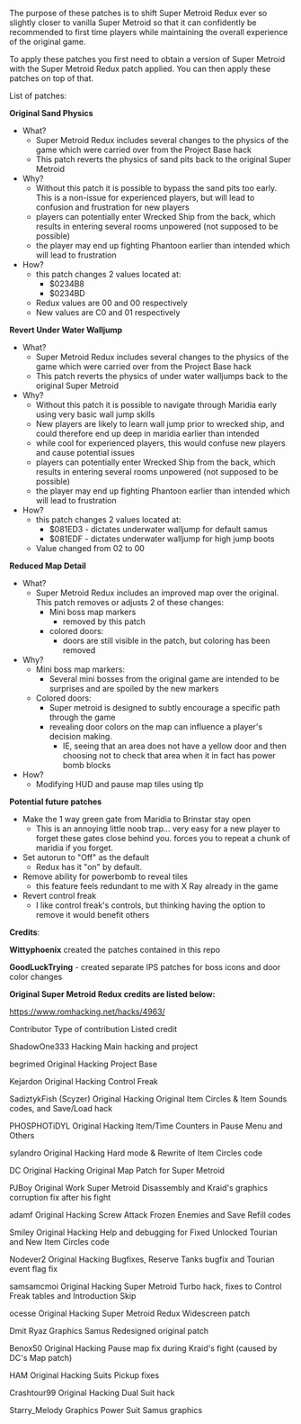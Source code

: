 The purpose of these patches is to shift Super Metroid Redux ever so slightly closer to vanilla Super Metroid so that it can confidently be recommended to first time players 
while maintaining the overall experience of the original game.

To apply these patches you first need to obtain a version of Super Metroid with the Super Metroid Redux patch applied. You can then apply these patches on top of that.

List of patches:

**Original Sand Physics**
  * What?
    * Super Metroid Redux includes several changes to the physics of the game which were carried over from the Project Base hack
    * This patch reverts the physics of sand pits back to the original Super Metroid
  * Why?
    * Without this patch it is possible to bypass the sand pits too early. This is a non-issue for experienced players,
      but will lead to confusion and frustration for new players
    * players can potentially enter Wrecked Ship from the back, which results in entering several rooms unpowered (not supposed to be possible)
    * the player may end up fighting Phantoon earlier than intended which will lead to frustration
  * How?
    * this patch changes 2 values located at:
      * $0234B8
      * $0234BD
    * Redux values are 00 and 00 respectively
    * New values are C0 and 01 respectively

**Revert Under Water Walljump**
  * What?
    * Super Metroid Redux includes several changes to the physics of the game which were carried over from the Project Base hack
    * This patch reverts the physics of under water walljumps back to the original Super Metroid
  * Why?
    * Without this patch it is possible to navigate through Maridia early using very basic wall jump skills
    * New players are likely to learn wall jump prior to wrecked ship, and could therefore end up deep in maridia earlier than intended
    * while cool for experienced players, this would confuse new players and cause potential issues
    * players can potentially enter Wrecked Ship from the back, which results in entering several rooms unpowered (not supposed to be possible)
    * the player may end up fighting Phantoon earlier than intended which will lead to frustration
  * How?
    * this patch changes 2 values located at:
      * $081ED3 - dictates underwater walljump for default samus
      * $081EDF - dictates underwater walljump for high jump boots
    * Value changed from 02 to 00

**Reduced Map Detail**
  * What?
    * Super Metroid Redux includes an improved map over the original. This patch removes or adjusts 2 of these changes:
      * Mini boss map markers
        * removed by this patch
      * colored doors:
        * doors are still visible in the patch, but coloring has been removed
  * Why?
    * Mini boss map markers:
      * Several mini bosses from the original game are intended to be surprises and are spoiled by the new markers
    * Colored doors:
      * Super metroid is designed to subtly encourage a specific path through the game
      * revealing door colors on the map can influence a player's decision making.
        * IE, seeing that an area does not have a yellow door and then choosing not to check that area when it in fact has power bomb blocks
  * How?
    * Modifying HUD and pause map tiles using tlp

**Potential future patches**

* Make the 1 way green gate from Maridia to Brinstar stay open
  * This is an annoying little noob trap... very easy for a new player to forget these gates close behind you. forces you to repeat a chunk of maridia if you forget.
* Set autorun to "Off" as the default
  * Redux has it "on" by default.
* Remove ability for powerbomb to reveal tiles
  * this feature feels redundant to me with X Ray already in the game
* Revert control freak
  * I like control freak's controls, but thinking having the option to remove it would benefit others

**Credits**:

**Wittyphoenix** created the patches contained in this repo

**GoodLuckTrying** - created separate IPS patches for boss icons and door color changes

**Original Super Metroid Redux credits are listed below:**

https://www.romhacking.net/hacks/4963/

Contributor	Type of contribution	Listed credit

ShadowOne333	Hacking	Main hacking and project

begrimed	Original Hacking	Project Base

Kejardon	Original Hacking	Control Freak

SadiztykFish (Scyzer)	Original Hacking	Original Item Circles & Item Sounds codes, and Save/Load hack

PHOSPHOTiDYL	Original Hacking	Item/Time Counters in Pause Menu and Others

sylandro	Original Hacking	Hard mode & Rewrite of Item Circles code

DC	Original Hacking	Original Map Patch for Super Metroid

PJBoy	Original Work	Super Metroid Disassembly and Kraid's graphics corruption fix after his fight

adamf	Original Hacking	Screw Attack Frozen Enemies and Save Refill codes

Smiley	Original Hacking	Help and debugging for Fixed Unlocked Tourian and New Item Circles code

Nodever2	Original Hacking	Bugfixes, Reserve Tanks bugfix and Tourian event flag fix

samsamcmoi	Original Hacking	Super Metroid Turbo hack, fixes to Control Freak tables and Introduction Skip

ocesse	Original Hacking	Super Metroid Redux Widescreen patch

Dmit Ryaz	Graphics	Samus Redesigned original patch

Benox50	Original Hacking	Pause map fix during Kraid's fight (caused by DC's Map patch)

HAM	Original Hacking	Suits Pickup fixes

Crashtour99	Original Hacking	Dual Suit hack

Starry_Melody	Graphics	Power Suit Samus graphics
